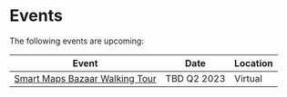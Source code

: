 # Events

The following events are upcoming:

| Event | Date | Location |
| --- | --- | --- |
| [Smart Maps Bazaar Walking Tour](smart-maps-bazaar) | TBD Q2 2023 | Virtual |